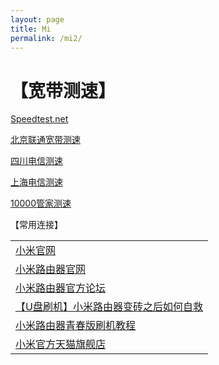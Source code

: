 ```yaml
---
layout: page
title: Mi
permalink: /mi2/
---
```


【宽带测速】
============

[Speedtest.net](http://www.speedtest.net/)     

[北京联通宽带测速](http://cs1.bbn.com.cn:8800/gzweb/)    

[四川电信测速](http://speed.sc.cninfo.net/chinatelcom/speedtest/sccs/index.shtml)    

[上海电信测速](http://sh.189.cn/support/netreport/)    

[10000管家测速](http://bj.swok.cn/)    


【常用连接】
<table cellpadding=5 border=0 cellspacing="0" width=100%>
<tr><td><a href="http://www.mi.com" target="_blank">小米官网</a></td></tr>
<tr><td><a href="http://www1.miwifi.com" target="_blank">小米路由器官网</a></td></tr>
<tr><td><a href="http://bbs.xiaomi.cn/f-354" target="_blank">小米路由器官方论坛</a></td></tr>
<tr><td><a href="http://bbs.xiaomi.cn/t-11600650" target="_blank">【U盘刷机】小米路由器变砖之后如何自救</a></td></tr>
<tr><td><a href="http://bbs.xiaomi.cn/t-11614239" target="_blank">小米路由器青春版刷机教程</a></td></tr>
<tr><td><a href="https://xiaomi.tmall.com/" target="_blank">小米官方天猫旗舰店</a></td></tr>  
</table>
